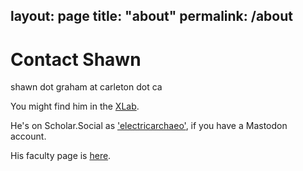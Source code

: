 layout: page
title: "about"
permalink: /about
---

# Contact Shawn

shawn dot graham at carleton dot ca

You might find him in the [XLab](https://carleton.ca/xlab).

He's on Scholar.Social as ['electricarchaeo'](https://scholar.social/@electricarchaeo), if you have a Mastodon account. 

His faculty page is [here](https://carleton.ca/history/people/shawn-graham/).
